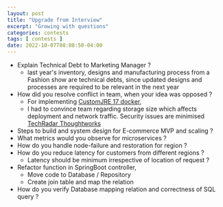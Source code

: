 ```yaml
---
layout: post
title: "Upgrade from Interview"
excerpt: "Growing with questions"
categories: contests
tags: [ contests ]
date: 2022-10-07T08:08:50-04:00
---
```


* Explain Technical Debt to Marketing Manager ?
  * last year's inventory, designs and manufacturing process from a Fashion show are technical debts, since updated designs and processes are required to be relevant in the next year
* How did you resolve conflict in team, when your idea was opposed ?
  * For implementing [CustomJRE 17 docker](https://github.com/slabstech/revive/blob/main/servers/spring_boot/Dockerfile), 
  * I had to convince team regarding storage size which affects deployment and network traffic. Security issues are minimised [TechRadar Thoughtworks](https://www.thoughtworks.com/en-de/radar/techniques/distroless-docker-images) 
* Steps to build and system design for E-commerce MVP and scaling ?
* What metrics would you observe for microservices ?
* How do you handle node-failure and restoration for region ?
* How do you reduce latency for customers from different regions ?
  * Latency should be minimum irrespective of location of request ?
* Refactor function in SpringBoot controller, 
  * Move code to Database / Repository
  * Create join table and map the relation
* How do you verify Database mapping relation and correctness of SQL query ?
